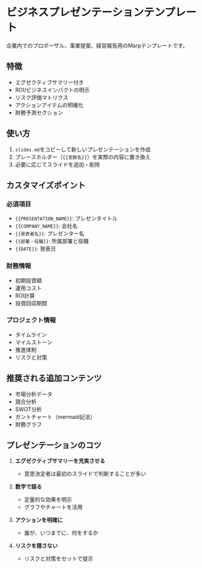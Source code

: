 # ビジネスプレゼンテーションテンプレート

企業内でのプロポーザル、事業提案、経営報告用のMarpテンプレートです。

## 特徴

- エグゼクティブサマリー付き
- ROI/ビジネスインパクトの明示
- リスク評価マトリクス
- アクションアイテムの明確化
- 財務予測セクション

## 使い方

1. `slides.md`をコピーして新しいプレゼンテーションを作成
2. プレースホルダー（`{{変数名}}`）を実際の内容に置き換え
3. 必要に応じてスライドを追加・削除

## カスタマイズポイント

### 必須項目
- `{{PRESENTATION_NAME}}`: プレゼンタイトル
- `{{COMPANY_NAME}}`: 会社名
- `{{発表者名}}`: プレゼンター名
- `{{部署・役職}}`: 所属部署と役職
- `{{DATE}}`: 発表日

### 財務情報
- 初期投資額
- 運用コスト
- ROI計算
- 投資回収期間

### プロジェクト情報
- タイムライン
- マイルストーン
- 推進体制
- リスクと対策

## 推奨される追加コンテンツ

- 市場分析データ
- 競合分析
- SWOT分析
- ガントチャート（mermaid記法）
- 財務グラフ

## プレゼンテーションのコツ

1. **エグゼクティブサマリーを充実させる**
   - 意思決定者は最初のスライドで判断することが多い

2. **数字で語る**
   - 定量的な効果を明示
   - グラフやチャートを活用

3. **アクションを明確に**
   - 誰が、いつまでに、何をするか

4. **リスクを隠さない**
   - リスクと対策をセットで提示